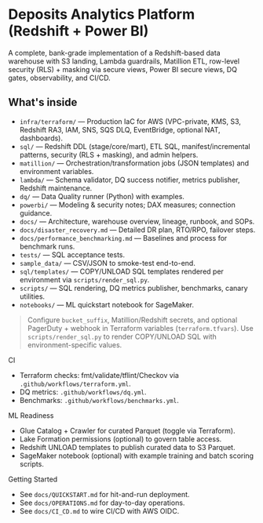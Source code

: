 # Deposits Analytics Platform (Redshift + Power BI)

A complete, bank-grade implementation of a Redshift-based data warehouse with S3 landing, Lambda guardrails, Matillion ETL, row-level security (RLS) + masking via secure views, Power BI secure views, DQ gates, observability, and CI/CD.

## What's inside
- `infra/terraform/` — Production IaC for AWS (VPC-private, KMS, S3, Redshift RA3, IAM, SNS, SQS DLQ, EventBridge, optional NAT, dashboards).
- `sql/` — Redshift DDL (stage/core/mart), ETL SQL, manifest/incremental patterns, security (RLS + masking), and admin helpers.
- `matillion/` — Orchestration/transformation jobs (JSON templates) and environment variables.
- `lambda/` — Schema validator, DQ success notifier, metrics publisher, Redshift maintenance.
- `dq/` — Data Quality runner (Python) with examples.
- `powerbi/` — Modeling & security notes; DAX measures; connection guidance.
- `docs/` — Architecture, warehouse overview, lineage, runbook, and SOPs.
- `docs/disaster_recovery.md` — Detailed DR plan, RTO/RPO, failover steps.
- `docs/performance_benchmarking.md` — Baselines and process for benchmark runs.
- `tests/` — SQL acceptance tests.
- `sample_data/` — CSV/JSON to smoke-test end-to-end.
- `sql/templates/` — COPY/UNLOAD SQL templates rendered per environment via `scripts/render_sql.py`.
- `scripts/` — SQL rendering, DQ metrics publisher, benchmarks, canary utilities.
- `notebooks/` — ML quickstart notebook for SageMaker.

> Configure `bucket_suffix`, Matillion/Redshift secrets, and optional PagerDuty + webhook in Terraform variables (`terraform.tfvars`). Use `scripts/render_sql.py` to render COPY/UNLOAD SQL with environment-specific values.

CI
- Terraform checks: fmt/validate/tflint/Checkov via `.github/workflows/terraform.yml`.
- DQ metrics: `.github/workflows/dq.yml`.
- Benchmarks: `.github/workflows/benchmarks.yml`.

ML Readiness
- Glue Catalog + Crawler for curated Parquet (toggle via Terraform).
- Lake Formation permissions (optional) to govern table access.
- Redshift UNLOAD templates to publish curated data to S3 Parquet.
- SageMaker notebook (optional) with example training and batch scoring scripts.

Getting Started
- See `docs/QUICKSTART.md` for hit-and-run deployment.
- See `docs/OPERATIONS.md` for day-to-day operations.
- See `docs/CI_CD.md` to wire CI/CD with AWS OIDC.
